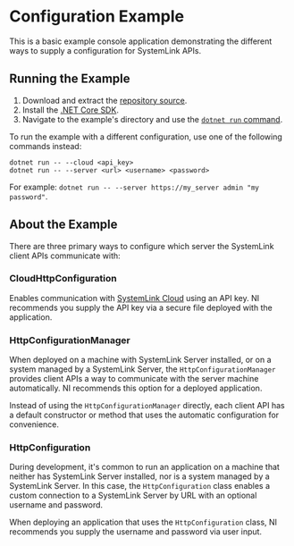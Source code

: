 Configuration Example
=====================

This is a basic example console application demonstrating the different ways to
supply a configuration for SystemLink APIs.

Running the Example
-------------------

1. Download and extract the [repository source](https://github.com/ni/systemlink-client-docs/archive/master.zip).
2. Install the [.NET Core SDK](https://dotnet.microsoft.com/download/dotnet-core).
3. Navigate to the example's directory and use the [`dotnet run` command](https://docs.microsoft.com/en-us/dotnet/core/tools/dotnet-run?tabs=netcore21).

To run the example with a different configuration, use one of the following
commands instead:

```
dotnet run -- --cloud <api_key>
dotnet run -- --server <url> <username> <password>
```

For example: `dotnet run -- --server https://my_server admin "my password"`.

About the Example
-----------------

There are three primary ways to configure which server the SystemLink client
APIs communicate with:

### CloudHttpConfiguration

Enables communication with [SystemLink Cloud](https://www.systemlinkcloud.com)
using an API key. NI recommends you supply the API key via a secure file
deployed with the application.

### HttpConfigurationManager

When deployed on a machine with SystemLink Server installed, or on a system
managed by a SystemLink Server, the `HttpConfigurationManager` provides client
APIs a way to communicate with the server machine automatically. NI recommends
this option for a deployed application.

Instead of using the `HttpConfigurationManager` directly, each client API has
a default constructor or method that uses the automatic configuration for
convenience.

### HttpConfiguration

During development, it's common to run an application on a machine that neither
has SystemLink Server installed, nor is a system managed by a SystemLink Server.
In this case, the `HttpConfiguration` class enables a custom connection to a
SystemLink Server by URL with an optional username and password.

When deploying an application that uses the `HttpConfiguration` class, NI
recommends you supply the username and password via user input.
